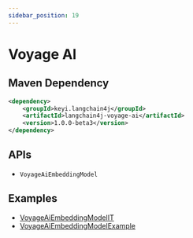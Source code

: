 ```yaml
---
sidebar_position: 19
---
```


# Voyage AI

## Maven Dependency

```xml
<dependency>
    <groupId>keyi.langchain4j</groupId>
    <artifactId>langchain4j-voyage-ai</artifactId>
    <version>1.0.0-beta3</version>
</dependency>
```

## APIs

- `VoyageAiEmbeddingModel`


## Examples

- [VoyageAiEmbeddingModelIT](https://github.com/langchain4j/langchain4j/blob/main/langchain4j-voyage-ai/src/test/java/dev/langchain4j/model/voyageai/VoyageAiEmbeddingModelIT.java)
- [VoyageAiEmbeddingModelExample](https://github.com/langchain4j/langchain4j-examples/blob/main/voyage-ai-examples/src/main/java/VoyageAiEmbeddingModelExample.java)

